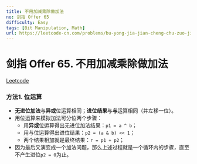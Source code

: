 ```yaml
---
title: 不用加减乘除做加法
no: 剑指 Offer 65
difficulty: Easy
tags: [Bit Manipulation, Math]
url: https://leetcode-cn.com/problems/bu-yong-jia-jian-cheng-chu-zuo-jia-fa-lcof/
---
```


# 剑指 Offer 65. 不用加减乘除做加法

[Leetcode](https://leetcode-cn.com/problems/bu-yong-jia-jian-cheng-chu-zuo-jia-fa-lcof/)

### 方法1. 位运算

- **无进位加法**与**异或**位运算相同；**进位结果**与**与**运算相同（并左移一位）。
- 用位运算来模拟加法可分位两个步骤：
  - 用**异或**位运算得出无进位加法结果：`p1 = a ^ b`；
  - 用与位运算得出进位结果：`p2 = (a & b) << 1`；
  - 两个结果相加就是最终结果：`r = p1 + p2`；
- 因为最后又演变成一个加法问题，那么上述过程就是一个循环内的步骤，直至不产生进位`p2 = 0`为止。
